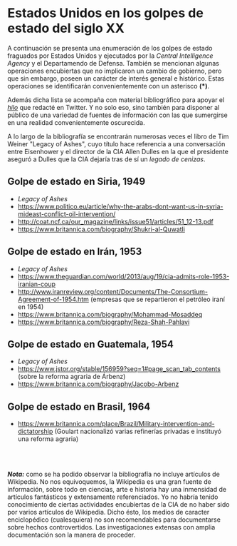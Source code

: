 # Estados Unidos en los golpes de estado del siglo XX
A continuación se presenta una enumeración de los golpes de estado fraguados por Estados Unidos y ejecutados por la _Central Intelligence Agency_ y el Departamendo de Defensa. También se mencionan algunas operaciones encubiertas que no implicaron un cambio de gobierno, pero que sin embargo, poseen un carácter de interés general e histórico. Estas operaciones se identificarán convenientemente con un asterisco **(&ast;)**.

Además dicha lista se acompaña con material bibliográfico para apoyar el _[hilo](https://twitter.com/Hilo_Scientia/status/1093249750319681538)_ que redacté en Twitter. Y no solo eso, sino también para disponer al público de una variedad de fuentes de información con las que sumergirse en una realidad convenientemente oscurecida.

A lo largo de la bibliografía se encontrarán numerosas veces el libro de Tim Weiner "Legacy of Ashes", cuyo título hace referencia a una conversación entre Eisenhower y el director de la CIA Allen Dulles en la que el presidente aseguró a Dulles que la CIA dejaría tras de sí un _legado de cenizas_. 

## Golpe de estado en Siria, 1949
* _Legacy of Ashes_
* https://www.politico.eu/article/why-the-arabs-dont-want-us-in-syria-mideast-conflict-oil-intervention/
* http://coat.ncf.ca/our_magazine/links/issue51/articles/51_12-13.pdf
* https://www.britannica.com/biography/Shukri-al-Quwatli

## Golpe de estado en Irán, 1953
* _Legacy of Ashes_
* https://www.theguardian.com/world/2013/aug/19/cia-admits-role-1953-iranian-coup
* http://www.iranreview.org/content/Documents/The-Consortium-Agreement-of-1954.htm (empresas que se repartieron el petróleo iraní en 1954)
* https://www.britannica.com/biography/Mohammad-Mosaddeq
* https://www.britannica.com/biography/Reza-Shah-Pahlavi

## Golpe de estado en Guatemala, 1954
* _Legacy of Ashes_
* https://www.jstor.org/stable/156959?seq=1#page_scan_tab_contents (sobre la reforma agraria de Árbenz)
* https://www.britannica.com/biography/Jacobo-Arbenz

## Golpe de estado en Brasil, 1964
* https://www.britannica.com/place/Brazil/Military-intervention-and-dictatorship (Goulart nacionalizó varias refinerías privadas e instituyó una reforma agraria)



<br><br>

**_Nota:_** como se ha podido observar la bibliografía no incluye artículos de Wikipedia. No nos equivoquemos, la Wikipedia es una gran fuente de información, sobre todo en ciencias, arte e historia hay una inmensidad de artículos fantásticos y extensamente referenciados. Yo no habría tenido conocimiento de ciertas actividades encubiertas de la CIA de no haber sido por varios artículos de Wikipedia. Dicho ésto, los medios de caracter enciclopédico (cualesquiera) no son recomendables para documentarse sobre hechos controvertidos. Las investigaciones extensas con amplia documentación son la manera de proceder.
